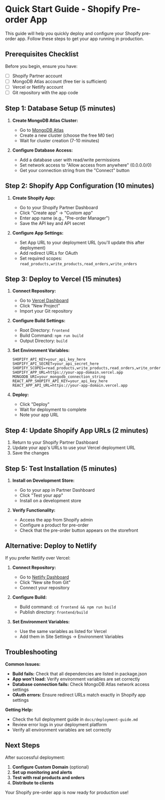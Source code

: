 # Quick Start Guide - Shopify Pre-order App

This guide will help you quickly deploy and configure your Shopify pre-order app. Follow these steps to get your app running in production.

## Prerequisites Checklist

Before you begin, ensure you have:
- [ ] Shopify Partner account
- [ ] MongoDB Atlas account (free tier is sufficient)
- [ ] Vercel or Netlify account
- [ ] Git repository with the app code

## Step 1: Database Setup (5 minutes)

1. **Create MongoDB Atlas Cluster:**
   - Go to [MongoDB Atlas](https://mongodb.com/cloud/atlas)
   - Create a new cluster (choose the free M0 tier)
   - Wait for cluster creation (7-10 minutes)

2. **Configure Database Access:**
   - Add a database user with read/write permissions
   - Set network access to "Allow access from anywhere" (0.0.0.0/0)
   - Get your connection string from the "Connect" button

## Step 2: Shopify App Configuration (10 minutes)

1. **Create Shopify App:**
   - Go to your Shopify Partner Dashboard
   - Click "Create app" → "Custom app"
   - Enter app name (e.g., "Pre-order Manager")
   - Save the API key and API secret

2. **Configure App Settings:**
   - Set App URL to your deployment URL (you'll update this after deployment)
   - Add redirect URLs for OAuth
   - Set required scopes: `read_products,write_products,read_orders,write_orders`

## Step 3: Deploy to Vercel (15 minutes)

1. **Connect Repository:**
   - Go to [Vercel Dashboard](https://vercel.com/dashboard)
   - Click "New Project"
   - Import your Git repository

2. **Configure Build Settings:**
   - Root Directory: `frontend`
   - Build Command: `npm run build`
   - Output Directory: `build`

3. **Set Environment Variables:**
   ```
   SHOPIFY_API_KEY=your_api_key_here
   SHOPIFY_API_SECRET=your_api_secret_here
   SHOPIFY_SCOPES=read_products,write_products,read_orders,write_orders
   SHOPIFY_APP_URL=https://your-app-domain.vercel.app
   MONGODB_URI=your_mongodb_connection_string
   REACT_APP_SHOPIFY_API_KEY=your_api_key_here
   REACT_APP_API_URL=https://your-app-domain.vercel.app
   ```

4. **Deploy:**
   - Click "Deploy"
   - Wait for deployment to complete
   - Note your app URL

## Step 4: Update Shopify App URLs (2 minutes)

1. Return to your Shopify Partner Dashboard
2. Update your app's URLs to use your Vercel deployment URL
3. Save the changes

## Step 5: Test Installation (5 minutes)

1. **Install on Development Store:**
   - Go to your app in Partner Dashboard
   - Click "Test your app"
   - Install on a development store

2. **Verify Functionality:**
   - Access the app from Shopify admin
   - Configure a product for pre-order
   - Check that the pre-order button appears on the storefront

## Alternative: Deploy to Netlify

If you prefer Netlify over Vercel:

1. **Connect Repository:**
   - Go to [Netlify Dashboard](https://netlify.com)
   - Click "New site from Git"
   - Connect your repository

2. **Configure Build:**
   - Build command: `cd frontend && npm run build`
   - Publish directory: `frontend/build`

3. **Set Environment Variables:**
   - Use the same variables as listed for Vercel
   - Add them in Site Settings → Environment Variables

## Troubleshooting

**Common Issues:**

- **Build fails:** Check that all dependencies are listed in package.json
- **App won't load:** Verify environment variables are set correctly
- **Database connection fails:** Check MongoDB Atlas network access settings
- **OAuth errors:** Ensure redirect URLs match exactly in Shopify app settings

**Getting Help:**

- Check the full deployment guide in `docs/deployment-guide.md`
- Review error logs in your deployment platform
- Verify all environment variables are set correctly

## Next Steps

After successful deployment:

1. **Configure Custom Domain** (optional)
2. **Set up monitoring and alerts**
3. **Test with real products and orders**
4. **Distribute to clients**

Your Shopify pre-order app is now ready for production use!

